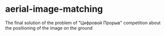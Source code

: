 # aerial-image-matching
The final solution of the problem of "Цифровой Прорыв" competition about the positioning of the image on the ground
